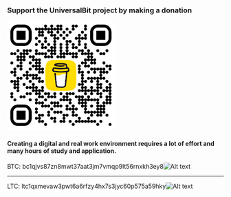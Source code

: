 ### Support the UniversalBit project by making a donation

![Alt text](https://github.com/universalbit-dev/universalbit-dev/blob/main/support/tools_250px.png "tools")

#### Creating a digital and real work environment requires a lot of effort and many hours of study and application.

BTC: bc1qjvs87zn8mwt37aat3jm7vmqp9lt56rnxkh3ey8![Alt text](https://github.com/universalbit-dev/armadillium-gridbot/blob/main/cryptocurrency_icon/btc.svg "bitcoin-indicator")

---

LTC: ltc1qxmevaw3pwt6a6rfzy4hx7s3jyc60p575a59hky![Alt text](https://github.com/universalbit-dev/armadillium-gridbot/blob/main/cryptocurrency_icon/ltc.svg "litecoin-indicator")
